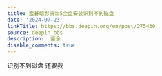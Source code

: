 ```yaml
---
title: 宏碁暗影骑士5全盘安装识别不到磁盘
date: '2024-07-23'
linkTitle: https://bbs.deepin.org/en/post/275430
source: deepin_bbs
description:  鉴余 
disable_comments: true
---
```

识别不到磁盘 还要我
